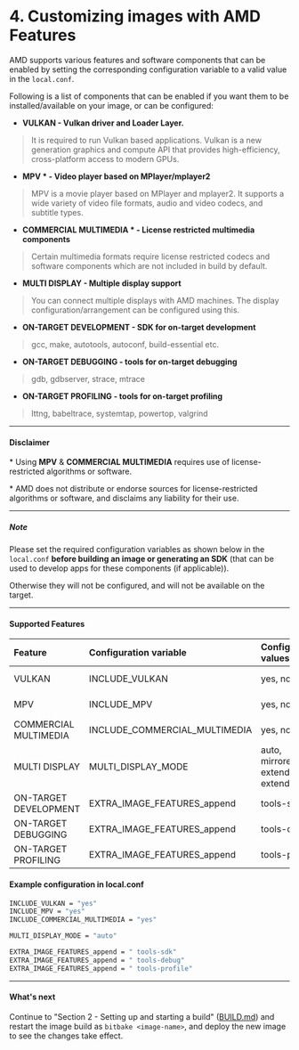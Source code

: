 # 4. Customizing images with AMD Features

AMD supports various features and software components that can be
enabled by setting the corresponding configuration variable to a
valid value in the `local.conf`.

Following is a list of components that can be enabled if you want
them to be installed/available on your image, or can be configured:

* **VULKAN - Vulkan driver and Loader Layer.**

> It is required to run Vulkan based applications. Vulkan is a new
> generation graphics and compute API that provides high-efficiency,
> cross-platform access to modern GPUs.

* **MPV \* - Video player based on MPlayer/mplayer2**

> MPV is a movie player based on MPlayer and mplayer2. It supports a
> wide variety of video file formats, audio and video codecs, and
> subtitle types.

* **COMMERCIAL MULTIMEDIA \* - License restricted multimedia components**

> Certain multimedia formats require license restricted codecs and
> software components which are not included in build by default.

* **MULTI DISPLAY - Multiple display support**

> You can connect multiple displays with AMD machines. The display
> configuration/arrangement can be configured using this.

* **ON-TARGET DEVELOPMENT - SDK for on-target development**

> gcc, make, autotools, autoconf, build-essential etc.

* **ON-TARGET DEBUGGING - tools for on-target debugging**

> gdb, gdbserver, strace, mtrace

* **ON-TARGET PROFILING - tools for on-target profiling**

> lttng, babeltrace, systemtap, powertop, valgrind

---
#### Disclaimer

\* Using **MPV** & **COMMERCIAL MULTIMEDIA** requires use of
license-restricted algorithms or software.

\* AMD does not distribute or endorse sources for license-restricted
algorithms or software, and disclaims any liability for their use.

---
##### Note

Please set the required configuration variables as shown below in the
`local.conf` **before building an image or generating an SDK** (that
can be used to develop apps for these components (if applicable)).

Otherwise they will not be configured, and will not be available on the
target.

---

#### Supported Features

| Feature               | Configuration variable        | Configuration values                   | Default value | Supported BSPs |
|:----------------------|:------------------------------|:---------------------------------------|:--------------|:---------------|
| VULKAN                | INCLUDE_VULKAN                | yes, no                                | no            | r1000, v1000   |   
| MPV                   | INCLUDE_MPV                   | yes, no                                | no            | r1000, v1000   |   
| COMMERCIAL MULTIMEDIA | INCLUDE_COMMERCIAL_MULTIMEDIA | yes, no                                | no            | r1000, v1000   |   
| MULTI DISPLAY         | MULTI_DISPLAY_MODE            | auto, mirrored, extended-v, extended-h | auto          | r1000, v1000   |   
| ON-TARGET DEVELOPMENT | EXTRA_IMAGE_FEATURES_append   | tools-sdk                              |               | r1000, v1000   |   
| ON-TARGET DEBUGGING   | EXTRA_IMAGE_FEATURES_append   | tools-debug                            |               | r1000, v1000   |   
| ON-TARGET PROFILING   | EXTRA_IMAGE_FEATURES_append   | tools-profile                          |               | r1000, v1000   |

#### Example configuration in local.conf
```sh
INCLUDE_VULKAN = "yes"
INCLUDE_MPV = "yes"
INCLUDE_COMMERCIAL_MULTIMEDIA = "yes"

MULTI_DISPLAY_MODE = "auto"

EXTRA_IMAGE_FEATURES_append = " tools-sdk"
EXTRA_IMAGE_FEATURES_append = " tools-debug"
EXTRA_IMAGE_FEATURES_append = " tools-profile"
```

---
#### What's next

Continue to "Section 2 - Setting up and starting a build"
([BUILD.md](BUILD.md#23-start-the-build)) and restart the image build
as `bitbake <image-name>`, and deploy the new image to see the
changes take effect.
